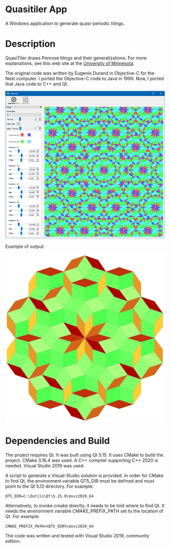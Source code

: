 # Quasitiler App
A Windows application to generate quasi-periodic tilings.

# Description

QuasiTiler draws Penrose tilings and their generalizations. For more explanations, see this web site at the
[University of Minnesota](http://www.geom.uiuc.edu/apps/quasitiler/about.html).

The original code was written by Eugenio Durand in Objective-C for the Next computer. I ported the Objective-C code to Java in 1999.
Now, I ported that Java code to C++ and Qt.

![User Interface](https://github.com/pierrebai/quasitiler/blob/main/App.png "User Interface")

Example of output:

![Autumn](https://github.com/pierrebai/quasitiler/blob/main/Autumn.png "Autumn")

# Dependencies and Build
The project requires Qt. It was built using Qt 5.15. It uses CMake to build the project. CMake 3.16.4 was used. A C++ compiler supporting C++ 2020 is needed. Visual Studio 2019 was used.

A script to generate a Visual-Studio solution is provided. In order for CMake to find Qt, the environment variable QT5_DIR must be defined and must point to the Qt 5.12 directory. For example:

    QT5_DIR=C:\Outils\Qt\5.15.0\msvc2019_64

Alternatively, to invoke cmake directly, it needs to be told where to find Qt. It needs the environment variable CMAKE_PREFIX_PATH set to the location of Qt. For example:

    CMAKE_PREFIX_PATH=%QT5_DIR%\msvc2019_64

The code was written and tested with Visual Studio 2019, community edition.
